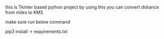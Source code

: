 this is Tkinter based python project by using this you can convert distance from miles to KMS 

make sure run below command 

pip3 install -r requirements.txt